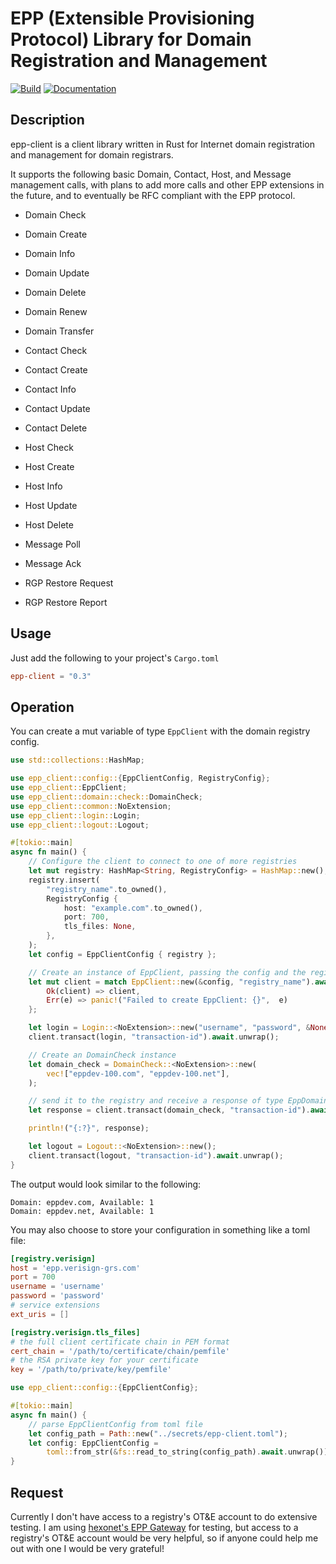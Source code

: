 # EPP (Extensible Provisioning Protocol) Library for Domain Registration and Management

[![Build](https://ci.masalachai.net/api/badges/masalachai/epp-client/status.svg)](https://ci.masalachai.net/masalachai/epp-client)
[![Documentation](https://docs.rs/epp-client/badge.svg)](https://docs.rs/epp-client/)

## Description

epp-client is a client library written in Rust for Internet domain registration
and management for domain registrars.

It supports the following basic Domain, Contact, Host, and Message management
calls, with plans to add more calls and other EPP extensions in the future, and
to eventually be RFC compliant with the EPP protocol.

- Domain Check
- Domain Create
- Domain Info
- Domain Update
- Domain Delete
- Domain Renew
- Domain Transfer

- Contact Check
- Contact Create
- Contact Info
- Contact Update
- Contact Delete

- Host Check
- Host Create
- Host Info
- Host Update
- Host Delete

- Message Poll
- Message Ack

- RGP Restore Request
- RGP Restore Report

## Usage

Just add the following to your project's `Cargo.toml`

```toml
epp-client = "0.3"
```

## Operation

You can create a mut variable of type `EppClient` with the domain registry config.

```rust
use std::collections::HashMap;

use epp_client::config::{EppClientConfig, RegistryConfig};
use epp_client::EppClient;
use epp_client::domain::check::DomainCheck;
use epp_client::common::NoExtension;
use epp_client::login::Login;
use epp_client::logout::Logout;

#[tokio::main]
async fn main() {
    // Configure the client to connect to one of more registries
    let mut registry: HashMap<String, RegistryConfig> = HashMap::new();
    registry.insert(
        "registry_name".to_owned(),
        RegistryConfig {
            host: "example.com".to_owned(),
            port: 700,
            tls_files: None,
        },
    );
    let config = EppClientConfig { registry };

    // Create an instance of EppClient, passing the config and the registry you want to connect to
    let mut client = match EppClient::new(&config, "registry_name").await {
        Ok(client) => client,
        Err(e) => panic!("Failed to create EppClient: {}",  e)
    };

    let login = Login::<NoExtension>::new("username", "password", &None);
    client.transact(login, "transaction-id").await.unwrap();

    // Create an DomainCheck instance
    let domain_check = DomainCheck::<NoExtension>::new(
        vec!["eppdev-100.com", "eppdev-100.net"],
    );

    // send it to the registry and receive a response of type EppDomainCheckResponse
    let response = client.transact(domain_check, "transaction-id").await.unwrap();

    println!("{:?}", response);

    let logout = Logout::<NoExtension>::new();
    client.transact(logout, "transaction-id").await.unwrap();
}
```

The output would look similar to the following:

```
Domain: eppdev.com, Available: 1
Domain: eppdev.net, Available: 1
```

You may also choose to store your configuration in something like a toml file:

```toml
[registry.verisign]
host = 'epp.verisign-grs.com'
port = 700
username = 'username'
password = 'password'
# service extensions
ext_uris = []

[registry.verisign.tls_files]
# the full client certificate chain in PEM format
cert_chain = '/path/to/certificate/chain/pemfile'
# the RSA private key for your certificate
key = '/path/to/private/key/pemfile'
```

```rust
use epp_client::config::{EppClientConfig};

#[tokio::main]
async fn main() {
    // parse EppClientConfig from toml file
    let config_path = Path::new("../secrets/epp-client.toml");
    let config: EppClientConfig =
        toml::from_str(&fs::read_to_string(config_path).await.unwrap()).unwrap();
}
```

## Request

Currently I don't have access to a registry's OT&E account to do extensive
testing. I am using
[hexonet's EPP Gateway](https://wiki.hexonet.net/wiki/EPP_Gateway) for testing,
but access to a registry's OT&E account would be very helpful, so if anyone
could help me out with one I would be very grateful!
